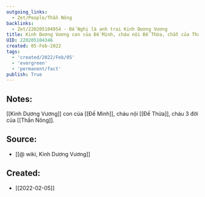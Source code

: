 ```yaml
---
outgoing_links:
  - Zet/People/Thần Nông
backlinks:
  - Zet/220205104954 - Đế Nghi là anh trai Kinh Dương Vương
title: Kinh Dương Vương con của Đế Minh, cháu nội Đế Thừa, chắt của Thần Nông
UID: 220205104346
created: 05-Feb-2022
tags:
  - 'created/2022/Feb/05'
  - 'evergreen'
  - 'permanent/fact'
publish: True
---
```

## Notes:
[[Kinh Dương Vương]] con của [[Đế Minh]], cháu nội [[Đế Thừa]], cháu 3 đời của [[Thần Nông]].

## Source:
- [[@ wiki, Kinh Dương Vương]]


## Created:
- [[2022-02-05]]
